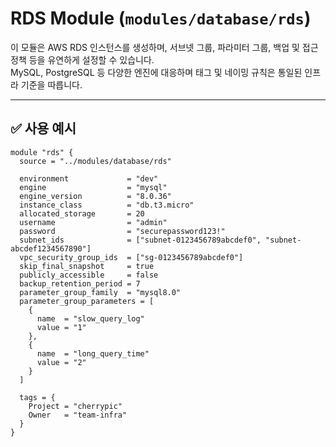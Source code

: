 # RDS Module (`modules/database/rds`)

이 모듈은 AWS RDS 인스턴스를 생성하며, 서브넷 그룹, 파라미터 그룹, 백업 및 접근 정책 등을 유연하게 설정할 수 있습니다.  
MySQL, PostgreSQL 등 다양한 엔진에 대응하며 태그 및 네이밍 규칙은 통일된 인프라 기준을 따릅니다.

---

## ✅ 사용 예시

```hcl
module "rds" {
  source = "../modules/database/rds"

  environment             = "dev"
  engine                  = "mysql"
  engine_version          = "8.0.36"
  instance_class          = "db.t3.micro"
  allocated_storage       = 20
  username                = "admin"
  password                = "securepassword123!"
  subnet_ids              = ["subnet-0123456789abcdef0", "subnet-abcdef1234567890"]
  vpc_security_group_ids  = ["sg-0123456789abcdef0"]
  skip_final_snapshot     = true
  publicly_accessible     = false
  backup_retention_period = 7
  parameter_group_family  = "mysql8.0"
  parameter_group_parameters = [
    {
      name  = "slow_query_log"
      value = "1"
    },
    {
      name  = "long_query_time"
      value = "2"
    }
  ]

  tags = {
    Project = "cherrypic"
    Owner   = "team-infra"
  }
}
